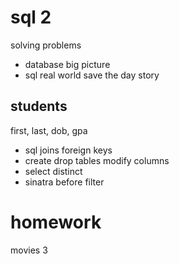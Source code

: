 sql 2
======

solving problems

- database big picture
- sql real world save the day story

students
--------
first, last, dob, gpa

- sql joins foreign keys
- create drop tables modify columns
- select distinct
- sinatra before filter


homework
=========
movies 3